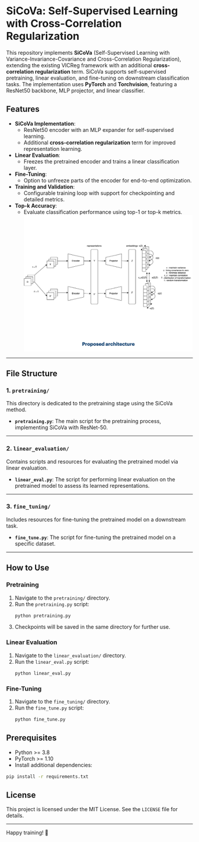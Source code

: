 # SiCoVa: Self-Supervised Learning with Cross-Correlation Regularization

This repository implements **SiCoVa** (Self-Supervised Learning with Variance-Invariance-Covariance and Cross-Correlation Regularization), extending the existing VICReg framework with an additional **cross-correlation regularization** term. SiCoVa supports self-supervised pretraining, linear evaluation, and fine-tuning on downstream classification tasks. The implementation uses **PyTorch** and **Torchvision**, featuring a ResNet50 backbone, MLP projector, and linear classifier.

## Features

- **SiCoVa Implementation**:
  - ResNet50 encoder with an MLP expander for self-supervised learning.
  - Additional **cross-correlation regularization** term for improved representation learning.
- **Linear Evaluation**:
  - Freezes the pretrained encoder and trains a linear classification layer.
- **Fine-Tuning**:
  - Option to unfreeze parts of the encoder for end-to-end optimization.
- **Training and Validation**:
  - Configurable training loop with support for checkpointing and detailed metrics.
- **Top-k Accuracy**:
  - Evaluate classification performance using top-1 or top-k metrics.
![](image.png)
---

## File Structure

### 1. `pretraining/`
This directory is dedicated to the pretraining stage using the SiCoVa method.

- **`pretraining.py`**: The main script for the pretraining process, implementing SiCoVa with ResNet-50.

---

### 2. `linear_evaluation/`
Contains scripts and resources for evaluating the pretrained model via linear evaluation.

- **`linear_eval.py`**: The script for performing linear evaluation on the pretrained model to assess its learned representations.

---

### 3. `fine_tuning/`
Includes resources for fine-tuning the pretrained model on a downstream task.

- **`fine_tune.py`**: The script for fine-tuning the pretrained model on a specific dataset.

---

## How to Use

### Pretraining
1. Navigate to the `pretraining/` directory.
2. Run the `pretraining.py` script:
   ```bash
   python pretraining.py
   ```
3. Checkpoints will be saved in the same directory for further use.

### Linear Evaluation

1. Navigate to the `linear_evaluation/` directory.
2. Run the `linear_eval.py` script:
   ```bash
   python linear_eval.py
   ```

### Fine-Tuning

1. Navigate to the `fine_tuning/` directory.
2. Run the `fine_tune.py` script:
   ```bash
   python fine_tune.py
   ```

## Prerequisites
- Python >= 3.8
- PyTorch >= 1.10
- Install additional dependencies:
 ```bash
pip install -r requirements.txt
```

## License

This project is licensed under the MIT License. See the `LICENSE` file for details.

---

Happy training! 🚀